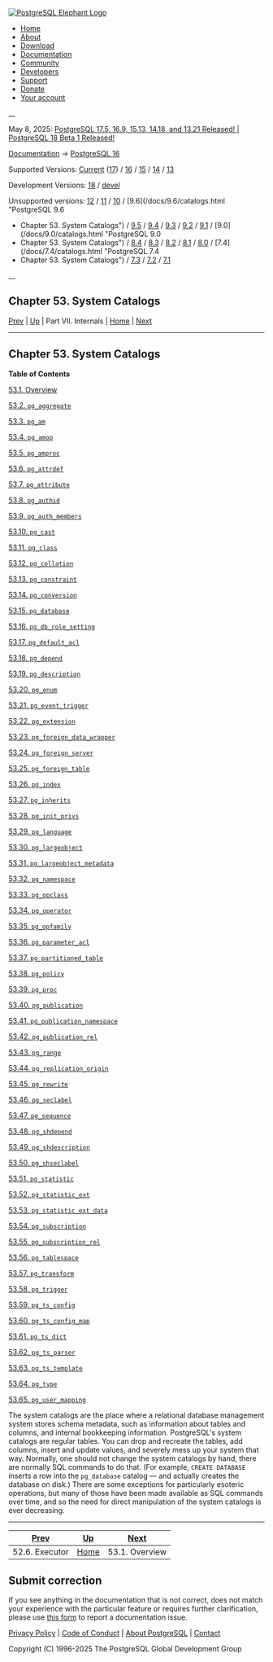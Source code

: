 [ ![PostgreSQL Elephant Logo](/media/img/about/press/elephant.png) ](/)

  * [Home](/ "Home")
  * [About](/about/ "About")
  * [Download](/download/ "Download")
  * [Documentation](/docs/ "Documentation")
  * [Community](/community/ "Community")
  * [Developers](/developer/ "Developers")
  * [Support](/support/ "Support")
  * [Donate](/about/donate/ "Donate")
  * [Your account](/account/ "Your account")

__

May 8, 2025: [ PostgreSQL 17.5, 16.9, 15.13, 14.18, and 13.21 Released! ](/about/news/postgresql-175-169-1513-1418-and-1321-released-3072/) | [ PostgreSQL 18 Beta 1 Released! ](/about/news/postgresql-18-beta-1-released-3070/)

[Documentation](/docs/ "Documentation") -> [PostgreSQL
16](/docs/16/index.html)

Supported Versions: [Current](/docs/current/catalogs.html "PostgreSQL 17 -
Chapter 53. System Catalogs") ([17](/docs/17/catalogs.html "PostgreSQL 17 -
Chapter 53. System Catalogs")) / [16](/docs/16/catalogs.html "PostgreSQL 16 -
Chapter 53. System Catalogs") / [15](/docs/15/catalogs.html "PostgreSQL 15 -
Chapter 53. System Catalogs") / [14](/docs/14/catalogs.html "PostgreSQL 14 -
Chapter 53. System Catalogs") / [13](/docs/13/catalogs.html "PostgreSQL 13 -
Chapter 53. System Catalogs")

Development Versions: [18](/docs/18/catalogs.html "PostgreSQL 18 -
Chapter 53. System Catalogs") / [devel](/docs/devel/catalogs.html "PostgreSQL
devel - Chapter 53. System Catalogs")

Unsupported versions: [12](/docs/12/catalogs.html "PostgreSQL 12 -
Chapter 53. System Catalogs") / [11](/docs/11/catalogs.html "PostgreSQL 11 -
Chapter 53. System Catalogs") / [10](/docs/10/catalogs.html "PostgreSQL 10 -
Chapter 53. System Catalogs") / [9.6](/docs/9.6/catalogs.html "PostgreSQL 9.6
- Chapter 53. System Catalogs") / [9.5](/docs/9.5/catalogs.html "PostgreSQL
9.5 - Chapter 53. System Catalogs") / [9.4](/docs/9.4/catalogs.html
"PostgreSQL 9.4 - Chapter 53. System Catalogs") /
[9.3](/docs/9.3/catalogs.html "PostgreSQL 9.3 - Chapter 53. System Catalogs")
/ [9.2](/docs/9.2/catalogs.html "PostgreSQL 9.2 - Chapter 53. System
Catalogs") / [9.1](/docs/9.1/catalogs.html "PostgreSQL 9.1 -
Chapter 53. System Catalogs") / [9.0](/docs/9.0/catalogs.html "PostgreSQL 9.0
- Chapter 53. System Catalogs") / [8.4](/docs/8.4/catalogs.html "PostgreSQL
8.4 - Chapter 53. System Catalogs") / [8.3](/docs/8.3/catalogs.html
"PostgreSQL 8.3 - Chapter 53. System Catalogs") /
[8.2](/docs/8.2/catalogs.html "PostgreSQL 8.2 - Chapter 53. System Catalogs")
/ [8.1](/docs/8.1/catalogs.html "PostgreSQL 8.1 - Chapter 53. System
Catalogs") / [8.0](/docs/8.0/catalogs.html "PostgreSQL 8.0 -
Chapter 53. System Catalogs") / [7.4](/docs/7.4/catalogs.html "PostgreSQL 7.4
- Chapter 53. System Catalogs") / [7.3](/docs/7.3/catalogs.html "PostgreSQL
7.3 - Chapter 53. System Catalogs") / [7.2](/docs/7.2/catalogs.html
"PostgreSQL 7.2 - Chapter 53. System Catalogs") /
[7.1](/docs/7.1/catalogs.html "PostgreSQL 7.1 - Chapter 53. System Catalogs")

__

Chapter 53. System Catalogs  
---  
[Prev](executor.html "52.6. Executor")  | [Up](internals.html "Part VII. Internals") | Part VII. Internals | [Home](index.html "PostgreSQL 16.9 Documentation") |  [Next](catalogs-overview.html "53.1. Overview")  
  
* * *

## Chapter 53. System Catalogs

**Table of Contents**

[53.1. Overview](catalogs-overview.html)

[53.2. `pg_aggregate`](catalog-pg-aggregate.html)

[53.3. `pg_am`](catalog-pg-am.html)

[53.4. `pg_amop`](catalog-pg-amop.html)

[53.5. `pg_amproc`](catalog-pg-amproc.html)

[53.6. `pg_attrdef`](catalog-pg-attrdef.html)

[53.7. `pg_attribute`](catalog-pg-attribute.html)

[53.8. `pg_authid`](catalog-pg-authid.html)

[53.9. `pg_auth_members`](catalog-pg-auth-members.html)

[53.10. `pg_cast`](catalog-pg-cast.html)

[53.11. `pg_class`](catalog-pg-class.html)

[53.12. `pg_collation`](catalog-pg-collation.html)

[53.13. `pg_constraint`](catalog-pg-constraint.html)

[53.14. `pg_conversion`](catalog-pg-conversion.html)

[53.15. `pg_database`](catalog-pg-database.html)

[53.16. `pg_db_role_setting`](catalog-pg-db-role-setting.html)

[53.17. `pg_default_acl`](catalog-pg-default-acl.html)

[53.18. `pg_depend`](catalog-pg-depend.html)

[53.19. `pg_description`](catalog-pg-description.html)

[53.20. `pg_enum`](catalog-pg-enum.html)

[53.21. `pg_event_trigger`](catalog-pg-event-trigger.html)

[53.22. `pg_extension`](catalog-pg-extension.html)

[53.23. `pg_foreign_data_wrapper`](catalog-pg-foreign-data-wrapper.html)

[53.24. `pg_foreign_server`](catalog-pg-foreign-server.html)

[53.25. `pg_foreign_table`](catalog-pg-foreign-table.html)

[53.26. `pg_index`](catalog-pg-index.html)

[53.27. `pg_inherits`](catalog-pg-inherits.html)

[53.28. `pg_init_privs`](catalog-pg-init-privs.html)

[53.29. `pg_language`](catalog-pg-language.html)

[53.30. `pg_largeobject`](catalog-pg-largeobject.html)

[53.31. `pg_largeobject_metadata`](catalog-pg-largeobject-metadata.html)

[53.32. `pg_namespace`](catalog-pg-namespace.html)

[53.33. `pg_opclass`](catalog-pg-opclass.html)

[53.34. `pg_operator`](catalog-pg-operator.html)

[53.35. `pg_opfamily`](catalog-pg-opfamily.html)

[53.36. `pg_parameter_acl`](catalog-pg-parameter-acl.html)

[53.37. `pg_partitioned_table`](catalog-pg-partitioned-table.html)

[53.38. `pg_policy`](catalog-pg-policy.html)

[53.39. `pg_proc`](catalog-pg-proc.html)

[53.40. `pg_publication`](catalog-pg-publication.html)

[53.41. `pg_publication_namespace`](catalog-pg-publication-namespace.html)

[53.42. `pg_publication_rel`](catalog-pg-publication-rel.html)

[53.43. `pg_range`](catalog-pg-range.html)

[53.44. `pg_replication_origin`](catalog-pg-replication-origin.html)

[53.45. `pg_rewrite`](catalog-pg-rewrite.html)

[53.46. `pg_seclabel`](catalog-pg-seclabel.html)

[53.47. `pg_sequence`](catalog-pg-sequence.html)

[53.48. `pg_shdepend`](catalog-pg-shdepend.html)

[53.49. `pg_shdescription`](catalog-pg-shdescription.html)

[53.50. `pg_shseclabel`](catalog-pg-shseclabel.html)

[53.51. `pg_statistic`](catalog-pg-statistic.html)

[53.52. `pg_statistic_ext`](catalog-pg-statistic-ext.html)

[53.53. `pg_statistic_ext_data`](catalog-pg-statistic-ext-data.html)

[53.54. `pg_subscription`](catalog-pg-subscription.html)

[53.55. `pg_subscription_rel`](catalog-pg-subscription-rel.html)

[53.56. `pg_tablespace`](catalog-pg-tablespace.html)

[53.57. `pg_transform`](catalog-pg-transform.html)

[53.58. `pg_trigger`](catalog-pg-trigger.html)

[53.59. `pg_ts_config`](catalog-pg-ts-config.html)

[53.60. `pg_ts_config_map`](catalog-pg-ts-config-map.html)

[53.61. `pg_ts_dict`](catalog-pg-ts-dict.html)

[53.62. `pg_ts_parser`](catalog-pg-ts-parser.html)

[53.63. `pg_ts_template`](catalog-pg-ts-template.html)

[53.64. `pg_type`](catalog-pg-type.html)

[53.65. `pg_user_mapping`](catalog-pg-user-mapping.html)

The system catalogs are the place where a relational database management
system stores schema metadata, such as information about tables and columns,
and internal bookkeeping information. PostgreSQL's system catalogs are regular
tables. You can drop and recreate the tables, add columns, insert and update
values, and severely mess up your system that way. Normally, one should not
change the system catalogs by hand, there are normally SQL commands to do
that. (For example, `CREATE DATABASE` inserts a row into the `pg_database`
catalog — and actually creates the database on disk.) There are some
exceptions for particularly esoteric operations, but many of those have been
made available as SQL commands over time, and so the need for direct
manipulation of the system catalogs is ever decreasing.

* * *

[Prev](executor.html "52.6. Executor")  | [Up](internals.html "Part VII. Internals") |  [Next](catalogs-overview.html "53.1. Overview")  
---|---|---  
52.6. Executor  | [Home](index.html "PostgreSQL 16.9 Documentation") |  53.1. Overview  
  
## Submit correction

If you see anything in the documentation that is not correct, does not match
your experience with the particular feature or requires further clarification,
please use [this form](/account/comments/new/16/catalogs.html/) to report a
documentation issue.

[Privacy Policy](/about/privacypolicy) | [Code of Conduct](/about/policies/coc/) | [About PostgreSQL](/about/) | [Contact](/about/contact/)  

Copyright (C) 1996-2025 The PostgreSQL Global Development Group

